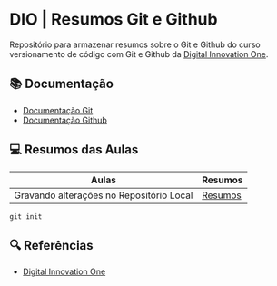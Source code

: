 
# DIO | Resumos Git e Github

Repositório para armazenar resumos sobre o Git e Github do curso versionamento de código com Git e Github da [Digital Innovation One](https://www.dio.com.br).

## 📚️ Documentação 
- [Documentação Git](https://git-scm.com/doc)
- [Documentação Github](https://docs.github.com/)

## 💻️ Resumos das Aulas

| Aulas | Resumos |
|-------|---------|
| Gravando alterações no Repositório Local | [Resumos]() |

```
git init
```

## 🔍️ Referências
- [Digital Innovation One]()
